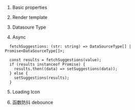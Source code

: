 1. Basic properties


2. Render template


3. Datasoure Type


4. Async
```
  fetchSuggestions: (str: string) => DataSourceType[] | Promise<DataSourceType[]>;

  const results = fetchSuggestions(value);
  if (results instanceof Promise) {
    results.then((data) => setSuggestions(data));
  } else {
    setSuggestions(results);
  }
```

5. Loading Icon

6. 函数防抖 debounce
